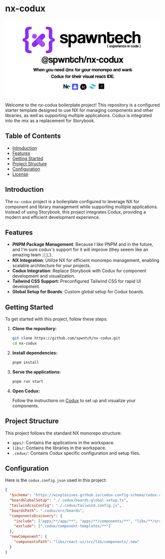 # nx-codux

![social-preview-image](/assets//github//spwntch-nx-codux-social-preview.png)

Welcome to the nx-codux boilerplate project! This repository is a configured starter template designed to use NX for managing components and other libraries, as well as supporting multiple applications. Codux is integrated into the mix as a replacement for Storybook.

## Table of Contents

- [Introduction](#introduction)
- [Features](#features)
- [Getting Started](#getting-started)
- [Project Structure](#project-structure)
- [Configuration](#configuration)
- [License](#license)

## Introduction

The `nx-codux` project is a boilerplate configured to leverage NX for component and library management while supporting multiple applications. Instead of using Storybook, this project integrates Codux, providing a modern and efficient development experience.

## Features

- **PNPM Package Management**: Because I like PNPM and in the future, and I'm sure codux's support for it will improve (they seeem like an amazing team 🇮🇱).
- **NX Integration**: Utilize NX for efficient monorepo management, enabling scalable architecture for your projects.
- **Codux Integration**: Replace Storybook with Codux for component development and visualization.
- **Tailwind CSS Support**: Preconfigured Tailwind CSS for rapid UI development.
- **Global Setup for Boards**: Custom global setup for Codux boards.

## Getting Started

To get started with this project, follow these steps:

1. **Clone the repository:**

   ```bash
   git clone https://github.com/spwntch/nx-codux.git
   cd nx-codux
   ```

2. **Install dependencies:**

   ```bash
   pnpm install
   ```

3. **Serve the applications:**

   ```bash
   pnpm run start
   ```

4. **Open Codux:**

   Follow the instructions on [Codux](https://codux.com) to set up and visualize your components.

## Project Structure

This project follows the standard NX monorepo structure:

- `apps/`: Contains the applications in the workspace.
- `libs/`: Contains the libraries in the workspace.
- `.codux/`: Contains Codux specific configuration and setup files.

## Configuration

Here is the `codux.config.json` used in this project:

```json
{
  "$schema": "https://wixplosives.github.io/codux-config-schema/codux.config.schema.json",
  "boardGlobalSetup": "./.codux/boards-global-setup.ts",
  "tailwindcssConfig": "./.codux/tailwind.config.js",
  "boardsPath": ".codux/src/boards",
  "componentsDiscovery": {
    "include": ["apps/**/app/**", "apps/**/components/**", "libs/**/src/lib/components/**"],
    "exclude": [".codux/component-templates/**"]
  },
  "newComponent": {
    "componentsPath": "libs/react-ui/src/lib/components/.new"
  }
}
```
